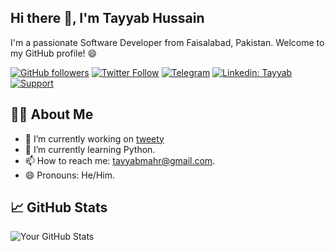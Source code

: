 <!-- Introduction -->
## Hi there 👋, I'm Tayyab Hussain

I'm a passionate Software Developer from Faisalabad, Pakistan. Welcome to my GitHub profile! 😄

<!-- Badges -->
[![GitHub followers](https://img.shields.io/badge/GitHub-100000?style=for-the-badge&logo=github&logoColor=white)](https://github.com/mahrtayyab)
[![Twitter Follow](https://img.shields.io/badge/Twitter-1DA1F2?style=for-the-badge&logo=twitter&logoColor=white)](https://twitter.com/kharltayyab)
[![Telegram](https://img.shields.io/badge/Telegram-229ED9?style=for-the-badge&logo=telegram&logoColor=white)](https://t.me/kharltayyab)
[![Linkedin: Tayyab](https://img.shields.io/badge/LinkedIn-0077B5?style=for-the-badge&logo=linkedin&logoColor=white)](https://www.linkedin.com/in/tayyab-hussain-23a438180/)
[![Support](https://img.shields.io/badge/support-buy%20me%20a%20coffee-ffdd00.svg?style=for-the-badge)](https://www.buymeacoffee.com/mahrtayyab)

<!-- About Me -->
## 🧑‍💻 About Me

- 🔭 I’m currently working on [tweety](https://github.com/mahrtayyab/tweety)
- 🌱 I’m currently learning Python.
- 📫 How to reach me: [tayyabmahr@gmail.com](mailto:tayyabmahr@gmail.com).
- 😄 Pronouns: He/Him.


<!-- GitHub Stats  --> 
## 📈 GitHub Stats

![Your GitHub Stats](https://github-readme-stats.vercel.app/api?username=mahrtayyab&show_icons=true&count_private=true&theme=github_dark_dimmed&rank_icon=github&include_all_commits=true&card_width=500&hide_border=true)

<!-- Top Languages
## 🔝 Top Languages

![Top Languages](https://github-readme-stats.vercel.app/api/top-langs/?username=mahrtayyab&layout=compact&theme=radical&card_width=500&hide_border=true)  -->


